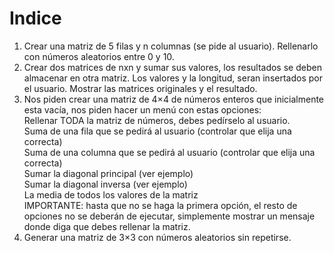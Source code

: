 
# Indice  


1. Crear una matriz de 5 filas y n columnas (se pide al usuario). Rellenarlo con números
aleatorios entre 0 y 10.  
2. Crear dos matrices de nxn y sumar sus valores, los resultados se deben almacenar en otra
matriz. Los valores y la longitud, seran insertados por el usuario. Mostrar las matrices
originales y el resultado.  
3. Nos piden crear una matriz de 4×4 de números enteros que inicialmente esta vacía, nos
piden hacer un menú con estas opciones:  
Rellenar TODA la matriz de números, debes pedírselo al usuario.  
Suma de una fila que se pedirá al usuario (controlar que elija una correcta)  
Suma de una columna que se pedirá al usuario (controlar que elija una correcta)  
Sumar la diagonal principal (ver ejemplo)  
Sumar la diagonal inversa (ver ejemplo)  
La media de todos los valores de la matriz  
IMPORTANTE: hasta que no se haga la primera opción, el resto de opciones no se deberán de
ejecutar, simplemente mostrar un mensaje donde diga que debes rellenar la matriz.  
4. Generar una matriz de 3×3 con números aleatorios sin repetirse.  